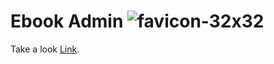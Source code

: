 # Ebook Admin ![favicon-32x32](https://github.com/hasanMohamed99/ebook-admin/assets/122566600/66269c21-9fc4-4be2-a63c-a8f53d7ad24d)
Take a look [Link](https://ebook-admin-cf100.web.app/).
